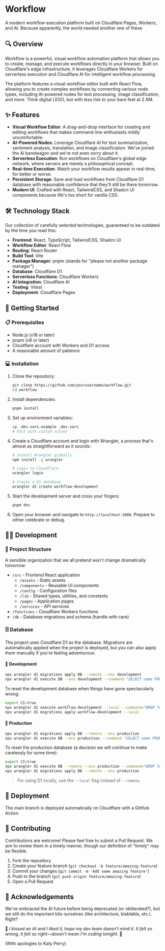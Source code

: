 # Workflow

A modern workflow execution platform built on Cloudflare Pages, Workers, and AI. Because apparently, the world needed another one of these.

## 🔍 Overview

Workflow is a powerful, visual workflow automation platform that allows you to create, manage, and execute workflows directly in your browser. Built on Cloudflare's edge infrastructure, it leverages Cloudflare Workers for serverless execution and Cloudflare AI for intelligent workflow processing.

The platform features a visual workflow editor built with React Flow, allowing you to create complex workflows by connecting various node types, including AI-powered nodes for text processing, image classification, and more. Think digital LEGO, but with less risk to your bare feet at 2 AM.

## ✨ Features

- **Visual Workflow Editor**: A drag-and-drop interface for creating and editing workflows that makes command-line enthusiasts mildly uncomfortable.
- **AI-Powered Nodes**: Leverage Cloudflare AI for text summarization, sentiment analysis, translation, and image classification. We've joined the AI bandwagon and we're not even sorry about it.
- **Serverless Execution**: Run workflows on Cloudflare's global edge network, where servers are merely a philosophical concept.
- **Real-time Execution**: Watch your workflow results appear in real-time, for better or worse.
- **Persistent Storage**: Save and load workflows from Cloudflare D1 database with reasonable confidence that they'll still be there tomorrow.
- **Modern UI**: Crafted with React, TailwindCSS, and Shadcn UI components because life's too short for vanilla CSS.

## 🛠️ Technology Stack

Our collection of carefully selected technologies, guaranteed to be outdated by the time you read this:

- **Frontend**: React, TypeScript, TailwindCSS, Shadcn UI
- **Workflow Editor**: React Flow
- **Routing**: React Router
- **Build Tool**: Vite
- **Package Manager**: pnpm (stands for "please not another package manager")
- **Database**: Cloudflare D1
- **Serverless Functions**: Cloudflare Workers
- **AI Integration**: Cloudflare AI
- **Testing**: Vitest
- **Deployment**: Cloudflare Pages

## 🚀 Getting Started

### 📋 Prerequisites

- Node.js (v18 or later)
- pnpm (v8 or later)
- Cloudflare account with Workers and D1 access
- A reasonable amount of patience

### 💻 Installation

1. Clone the repository:

   ```bash
   git clone https://github.com/yourusername/workflow.git
   cd workflow
   ```

2. Install dependencies:

   ```bash
   pnpm install
   ```

3. Set up environment variables:

   ```bash
   cp .dev.vars.example .dev.vars
   # Edit with custom values
   ```

4. Create a Cloudflare account and login with Wrangler, a process that's almost as straightforward as it sounds:

   ```bash
   # Install Wrangler globally
   npm install -g wrangler

   # Login to Cloudflare
   wrangler login

   # Create a D1 database
   wrangler d1 create workflow-development
   ```

5. Start the development server and cross your fingers:

   ```bash
   pnpm dev
   ```

6. Open your browser and navigate to `http://localhost:3000`. Prepare to either celebrate or debug.

## 👨‍💻 Development

### 📁 Project Structure

A sensible organization that we all pretend won't change dramatically tomorrow:

- `/src` - Frontend React application
  - `/assets` - Static assets
  - `/components` - Reusable UI components
  - `/config` - Configuration files
  - `/lib` - Shared types, utilities, and constants
  - `/pages` - Application pages
  - `/services` - API services
- `/functions` - Cloudflare Workers functions
- `/db` - Database migrations and schema (handle with care)

### 🗄️ Database

The project uses Cloudflare D1 as the database. Migrations are automatically applied when the project is deployed, but you can also apply them manually if you're feeling adventurous:

#### 🧪 Development

```bash
npx wrangler d1 migrations apply DB --remote --env development
npx wrangler d1 execute DB --env development --command "SELECT name FROM sqlite_master WHERE type='table';" --remote
```

To reset the development database when things have gone spectacularly wrong:

```bash
export CI=true
npx wrangler d1 execute workflow-development --local --command="DROP TABLE IF EXISTS d1_migrations; DROP TABLE IF EXISTS users; DROP TABLE IF EXISTS node_types; DROP TABLE IF EXISTS workflows; DROP TABLE IF EXISTS node_types;"
npx wrangler d1 migrations apply workflow-development --local
```

#### 🚨 Production

```bash
npx wrangler d1 migrations apply DB --remote --env production
npx wrangler d1 execute DB --env production --command "SELECT name FROM sqlite_master WHERE type='table';" --remote
```

To reset the production database (a decision we will continue to make carelessly for some time):

```bash
export CI=true
npx wrangler d1 execute DB --remote --env production --command="DROP TABLE IF EXISTS d1_migrations; DROP TABLE IF EXISTS users; DROP TABLE IF EXISTS workflows; DROP TABLE IF EXISTS node_types;"
npx wrangler d1 migrations apply DB --remote --env production
```

> For using D1 locally, use the `--local` flag instead of `--remote`.

## 🚢 Deployment

The main branch is deployed automatically on Cloudflare with a GitHub Action.

## 🤝 Contributing

Contributions are welcome! Please feel free to submit a Pull Request. We aim to review them in a timely manner, though our definition of "timely" may be flexible.

1. Fork the repository
2. Create your feature branch (`git checkout -b feature/amazing-feature`)
3. Commit your changes (`git commit -m 'Add some amazing feature'`)
4. Push to the branch (`git push origin feature/amazing-feature`)
5. Open a Pull Request

## 🙏 Acknowledgements

We've embraced the AI future before being deprecated (or obliterated?), but we still do the important bits ourselves (like architecture, blablabla, etc.). Right?

🎵 _I kissed an AI and I liked it, hope my dev team doesn't mind it. It felt so wrong, it felt so right—doesn't mean I'm coding tonight._ 🎵

(With apologies to Katy Perry)
